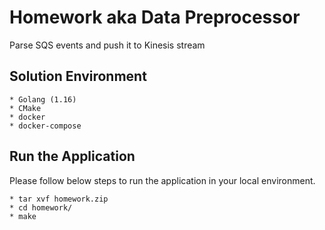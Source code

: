 # Homework aka Data Preprocessor

 Parse SQS events and push it to Kinesis stream
## Solution Environment
```
* Golang (1.16)
* CMake
* docker
* docker-compose
```
## Run the Application

Please follow below steps to run the application in your local environment.
```
* tar xvf homework.zip
* cd homework/
* make
```
